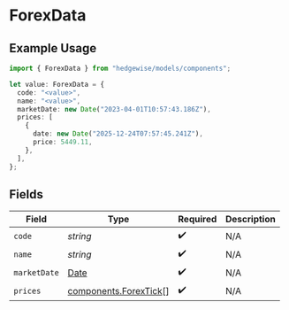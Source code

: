 # ForexData

## Example Usage

```typescript
import { ForexData } from "hedgewise/models/components";

let value: ForexData = {
  code: "<value>",
  name: "<value>",
  marketDate: new Date("2023-04-01T10:57:43.186Z"),
  prices: [
    {
      date: new Date("2025-12-24T07:57:45.241Z"),
      price: 5449.11,
    },
  ],
};
```

## Fields

| Field                                                                                         | Type                                                                                          | Required                                                                                      | Description                                                                                   |
| --------------------------------------------------------------------------------------------- | --------------------------------------------------------------------------------------------- | --------------------------------------------------------------------------------------------- | --------------------------------------------------------------------------------------------- |
| `code`                                                                                        | *string*                                                                                      | :heavy_check_mark:                                                                            | N/A                                                                                           |
| `name`                                                                                        | *string*                                                                                      | :heavy_check_mark:                                                                            | N/A                                                                                           |
| `marketDate`                                                                                  | [Date](https://developer.mozilla.org/en-US/docs/Web/JavaScript/Reference/Global_Objects/Date) | :heavy_check_mark:                                                                            | N/A                                                                                           |
| `prices`                                                                                      | [components.ForexTick](../../models/components/forextick.md)[]                                | :heavy_check_mark:                                                                            | N/A                                                                                           |